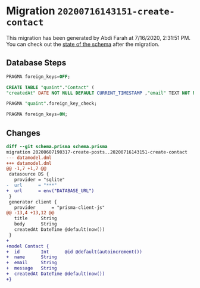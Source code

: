 # Migration `20200716143151-create-contact`

This migration has been generated by Abdi Farah at 7/16/2020, 2:31:51 PM.
You can check out the [state of the schema](./schema.prisma) after the migration.

## Database Steps

```sql
PRAGMA foreign_keys=OFF;

CREATE TABLE "quaint"."Contact" (
"createdAt" DATE NOT NULL DEFAULT CURRENT_TIMESTAMP ,"email" TEXT NOT NULL  ,"id" INTEGER NOT NULL  PRIMARY KEY AUTOINCREMENT,"message" TEXT NOT NULL  ,"name" TEXT NOT NULL  )

PRAGMA "quaint".foreign_key_check;

PRAGMA foreign_keys=ON;
```

## Changes

```diff
diff --git schema.prisma schema.prisma
migration 20200607190317-create-posts..20200716143151-create-contact
--- datamodel.dml
+++ datamodel.dml
@@ -1,7 +1,7 @@
 datasource DS {
   provider = "sqlite"
-  url      = "***"
+  url      = env("DATABASE_URL")
 }
 generator client {
   provider      = "prisma-client-js"
@@ -13,4 +13,12 @@
   title     String
   body      String
   createdAt DateTime @default(now())
 }
+
+model Contact {
+  id        Int      @id @default(autoincrement())
+  name      String
+  email     String
+  message   String
+  createdAt DateTime @default(now())
+}
```


